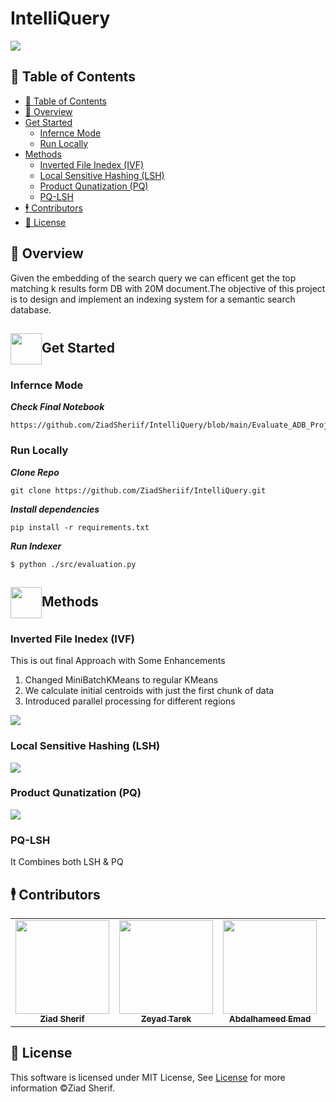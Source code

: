 <h1>IntelliQuery</h1>
<img src="https://media.dev.to/cdn-cgi/image/width=1000,height=420,fit=cover,gravity=auto,format=auto/https%3A%2F%2Fdev-to-uploads.s3.amazonaws.com%2Fuploads%2Farticles%2Fikqfpsu3jd60em4s0ztn.png">


## 📝 Table of Contents

- [📝 Table of Contents](#-table-of-contents)
- [📙 Overview ](#-overview-)
- [Get Started ](#get-started-)
  - [Infernce Mode](#infernce-mode)
  - [Run Locally](#run-locally)
- [Methods](#methods)
  - [Inverted File Inedex (IVF) ](#inverted-file-inedex-ivf-)
  - [Local Sensitive Hashing (LSH) ](#local-sensitive-hashing-lsh-)
  - [Product Qunatization (PQ) ](#product-qunatization-pq-)
  - [PQ-LSH ](#pq-lsh-)
- [🕴 Contributors ](#-contributors-)
- [📃 License ](#-license-)

## 📙 Overview <a id = "Overview"></a>
Given the embedding of the search query we can efficent get the top matching k results form DB with 20M document.The objective of this project is to design and implement an indexing system for a
semantic search database.


## <img  align= center width=50px height=50px src="https://cdn.pixabay.com/animation/2022/07/31/06/27/06-27-17-124_512.gif">Get Started <a id = "started"></a>
### Infernce Mode
***Check Final Notebook***
```
https://github.com/ZiadSheriif/IntelliQuery/blob/main/Evaluate_ADB_Project.ipynb
```
### Run Locally

***Clone Repo***
```
git clone https://github.com/ZiadSheriif/IntelliQuery.git
```
***Install dependencies***
```
pip install -r requirements.txt
```
***Run Indexer***
```
$ python ./src/evaluation.py
```


## <img  align= center width=50px height=50px src="https://media3.giphy.com/media/l0G372BYKnKuBkKxjo/giphy.gif?cid=6c09b952k9s08y3588aqm3f31dpyz9u0qnfe0gh5s8tyj0l4&ep=v1_stickers_related&rid=giphy.gif&ct=s">Methods<a id = "methods"></a>
### Inverted File Inedex (IVF) <a id ="ivf"></a>
This is out final Approach with Some Enhancements 
1. Changed MiniBatchKMeans to regular KMeans
2. We calculate initial centroids with just the first chunk of data
3. Introduced parallel processing for different regions
<img src="https://miro.medium.com/v2/resize:fit:786/format:webp/1*CSwHz4IlVnqufq1QdmMtVg.png">

### Local Sensitive Hashing (LSH) <a id ="lsh"></a>
<img src="https://cdn.sanity.io/images/vr8gru94/production/862f88182a796eb16942c47d93ee03ba4cdaee4d-1920x1080.png">

### Product Qunatization (PQ) <a id = "pq"></a>
<img src="https://miro.medium.com/v2/resize:fit:786/format:webp/1*98eO9hCC3Wzp8AURuZT-NA.png">

### PQ-LSH <a id = "pq-lsh"></a>
It Combines both LSH & PQ 
<!-- Contributors -->
## 🕴 Contributors <a name = "Contributors"></a>

<!-- Contributors list -->
<table align="center" >
  <tr>
    <td align="center"><a href="https://github.com/ZiadSheriif"><img src="https://avatars.githubusercontent.com/u/78238570?v=4" width="150px;" alt=""/><br /><sub><b>Ziad Sherif</b></sub></a><br /></td>
    <td align="center"><a href="https://github.com/ZeyadTarekk" ><img src="https://avatars.githubusercontent.com/u/76125650?v=4" width="150px;" alt=""/><br /><sub><b>Zeyad Tarek</b></sub></a><br />
    </td>
     <td align="center"><a href="https://github.com/abdalhamedemad"><img src="https://avatars.githubusercontent.com/u/76442606?v=4" width="150px;" alt=""/><br /><sub><b>Abdalhameed Emad</b></sub></a><br /></td>
<td align="center"><a href="https://github.com/BasmaElhoseny01"><img src="https://avatars.githubusercontent.com/u/72309546?v=4" width="150px;" alt=""/><br /><sub><b>Basma Elhoseny</b></sub></a><br /></td>
  </tr>
</table>



## 📃 License <a name = "license"></a>

This software is licensed under MIT License, See [License](https://github.com/ZiadSheriif/sematic_search_DB/blob/main/LICENSE) for more information ©Ziad Sherif.
